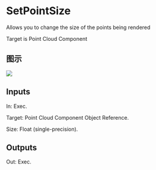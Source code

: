 # SetPointSize

Allows you to change the size of the points being rendered

Target is Point Cloud Component

## 图示

![]($-20221218-20301917.png)

## Inputs

In: Exec.

Target: Point Cloud Component Object Reference.

Size: Float (single-precision).  

## Outputs

Out: Exec.

